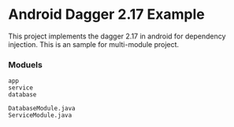 # Android Dagger 2.17 Example 

This project implements the dagger 2.17 in android for dependency injection. This is an sample for multi-module project. 

### Moduels 
	app
	service
	database
  
```
DatabaseModule.java 
ServiceModule.java

```
